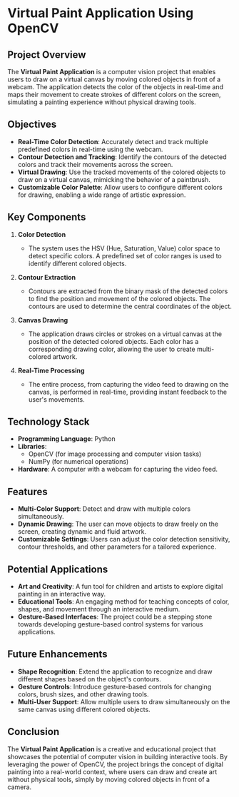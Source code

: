 # Virtual Paint Application Using OpenCV

## Project Overview
The **Virtual Paint Application** is a computer vision project that enables users to draw on a virtual canvas by moving colored objects in front of a webcam. The application detects the color of the objects in real-time and maps their movement to create strokes of different colors on the screen, simulating a painting experience without physical drawing tools.

## Objectives
- **Real-Time Color Detection**: Accurately detect and track multiple predefined colors in real-time using the webcam.
- **Contour Detection and Tracking**: Identify the contours of the detected colors and track their movements across the screen.
- **Virtual Drawing**: Use the tracked movements of the colored objects to draw on a virtual canvas, mimicking the behavior of a paintbrush.
- **Customizable Color Palette**: Allow users to configure different colors for drawing, enabling a wide range of artistic expression.

## Key Components
1. **Color Detection**
   - The system uses the HSV (Hue, Saturation, Value) color space to detect specific colors. A predefined set of color ranges is used to identify different colored objects.
   
2. **Contour Extraction**
   - Contours are extracted from the binary mask of the detected colors to find the position and movement of the colored objects. The contours are used to determine the central coordinates of the object.

3. **Canvas Drawing**
   - The application draws circles or strokes on a virtual canvas at the position of the detected colored objects. Each color has a corresponding drawing color, allowing the user to create multi-colored artwork.
   
4. **Real-Time Processing**
   - The entire process, from capturing the video feed to drawing on the canvas, is performed in real-time, providing instant feedback to the user's movements.

## Technology Stack
- **Programming Language**: Python
- **Libraries**: 
  - OpenCV (for image processing and computer vision tasks)
  - NumPy (for numerical operations)
- **Hardware**: A computer with a webcam for capturing the video feed.

## Features
- **Multi-Color Support**: Detect and draw with multiple colors simultaneously.
- **Dynamic Drawing**: The user can move objects to draw freely on the screen, creating dynamic and fluid artwork.
- **Customizable Settings**: Users can adjust the color detection sensitivity, contour thresholds, and other parameters for a tailored experience.

## Potential Applications
- **Art and Creativity**: A fun tool for children and artists to explore digital painting in an interactive way.
- **Educational Tools**: An engaging method for teaching concepts of color, shapes, and movement through an interactive medium.
- **Gesture-Based Interfaces**: The project could be a stepping stone towards developing gesture-based control systems for various applications.

## Future Enhancements
- **Shape Recognition**: Extend the application to recognize and draw different shapes based on the object's contours.
- **Gesture Controls**: Introduce gesture-based controls for changing colors, brush sizes, and other drawing tools.
- **Multi-User Support**: Allow multiple users to draw simultaneously on the same canvas using different colored objects.

## Conclusion
The **Virtual Paint Application** is a creative and educational project that showcases the potential of computer vision in building interactive tools. By leveraging the power of OpenCV, the project brings the concept of digital painting into a real-world context, where users can draw and create art without physical tools, simply by moving colored objects in front of a camera.

